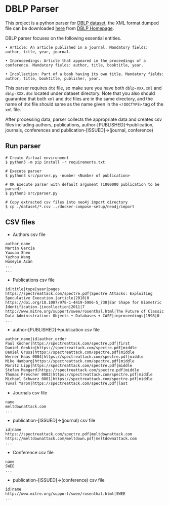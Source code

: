 # DBLP Parser

This project is a python parser for [DBLP dataset](https://dblp.uni-trier.de/), the XML format dumped file can be downloaded [here](http://dblp.org/xml/) from [DBLP Homepage](https://dblp.org/). 

DBLP parser focuses on the following essential entities.
```
• Article: An article published in a journal. Mandatory fields: author, title, year, journal.

• Inproceedings: Article that appeared in the proceedings of a conference. Mandatory fields: author, title, booktitle, year.

• Incollection: Part of a book having its own title. Mandatory fields: author, title, booktitle, publisher, year.

```

This parser requires `dtd` file, so make sure you have both `dblp-XXX.xml` and `dblp-XXX.dtd` located under dataset directory. Note that you also should guarantee that both `xml` and `dtd` files are in the same directory, and the name of `dtd` file should same as the name given in the `<!DOCTYPE>` tag of the `xml` file.

After processing data, parser collects the appropriate data and creates csv files including authors, publications, author-[PUBLISHED]->publication, journals, conferences and publication-[ISSUED]->(journal, conference)

## Run parser 

```
# Create Virtual environment
$ python3 -m pip install -r requirements.txt

# Execute parser
$ python3 src/parser.py -number <Number of publication>

# OR Execute parser with default argument (1000000 publication to be parsed)
$ python3 src/parser.py

# Copy extracted csv files into neo4j import directory 
$ cp ./dataset/*.csv ../docker-compose-setup/neo4j/import
```

## CSV files

* Authors csv file

```
author_name
Martín García
Yuxuan Shen
Yazhou Wang
Hüseyin Acan
...
...
```

* Publications csv file

```
id|title|type|year|pages
https://spectreattack.com/spectre.pdf|Spectre Attacks: Exploiting Speculative Execution.|article|2018|0
https://doi.org/10.1007/978-1-4419-5906-5_738|Ear Shape for Biometric Identification.|incollection|2011|7
http://www.mitre.org/support/swee/rosenthal.html|The Future of Classic Data Administration: Objects + Databases + CASE|inproceedings|1998|0
...
```

* author-[PUBLISHED]->publication csv file

```
author_name|id|author_order
Paul Kocher|https://spectreattack.com/spectre.pdf|first
Daniel Genkin|https://spectreattack.com/spectre.pdf|middle
Daniel Gruss|https://spectreattack.com/spectre.pdf|middle
Werner Haas 0004|https://spectreattack.com/spectre.pdf|middle
Mike Hamburg|https://spectreattack.com/spectre.pdf|middle
Moritz Lipp|https://spectreattack.com/spectre.pdf|middle
Stefan Mangard|https://spectreattack.com/spectre.pdf|middle
Thomas Prescher 0002|https://spectreattack.com/spectre.pdf|middle
Michael Schwarz 0001|https://spectreattack.com/spectre.pdf|middle
Yuval Yarom|https://spectreattack.com/spectre.pdf|last
```

* Journals csv file

```
name
meltdownattack.com
...
```

* publication-[ISSUED]->(journal) csv file

```
id|name
https://spectreattack.com/spectre.pdf|meltdownattack.com
https://meltdownattack.com/meltdown.pdf|meltdownattack.com
...
```

* Conference csv file

```
name
SWEE
...
```

* publication-[ISSUED]->(conference) csv file

```
id|name
http://www.mitre.org/support/swee/rosenthal.html|SWEE
...
```